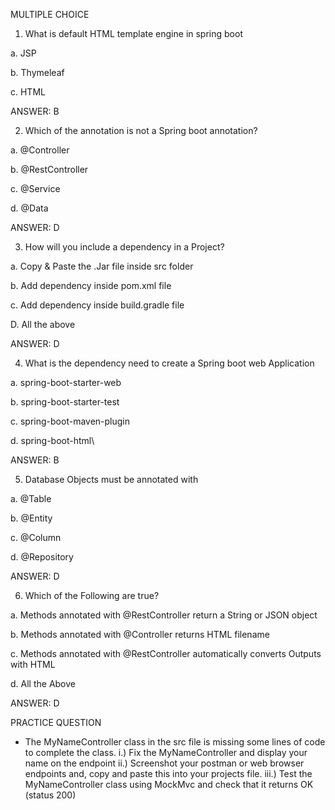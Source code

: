 MULTIPLE CHOICE

1. What is default HTML template engine in spring boot

a. JSP

b. Thymeleaf

c. HTML

ANSWER: B



2. Which of the annotation is not a Spring boot annotation?


a. @Controller

b. @RestController

c. @Service

d. @Data

ANSWER: D




3. How will you include a dependency in a Project?


a. Copy & Paste the .Jar file inside src folder

b. Add dependency inside pom.xml file

c. Add dependency inside build.gradle file

D. All the above

ANSWER: D



4. What is the dependency need to create a Spring boot web Application


a. spring-boot-starter-web

b. spring-boot-starter-test

c. spring-boot-maven-plugin

d. spring-boot-html\

ANSWER: B


5. Database Objects must be annotated with


a. @Table

b. @Entity

c. @Column

d. @Repository


ANSWER: D


6. Which of the Following are true?


a. Methods annotated with @RestController return a String or JSON object

b. Methods annotated with @Controller returns HTML filename

c. Methods annotated with @RestController automatically converts Outputs with HTML

d. All the Above

ANSWER: D






PRACTICE QUESTION
- The MyNameController class in the src file is missing some lines of code to complete the class.
  i.) Fix the MyNameController and display your name on the endpoint
  ii.) Screenshot your postman or web browser endpoints and, copy and paste this into your projects file.
  iii.) Test the MyNameController class using MockMvc and check that it returns OK (status 200)